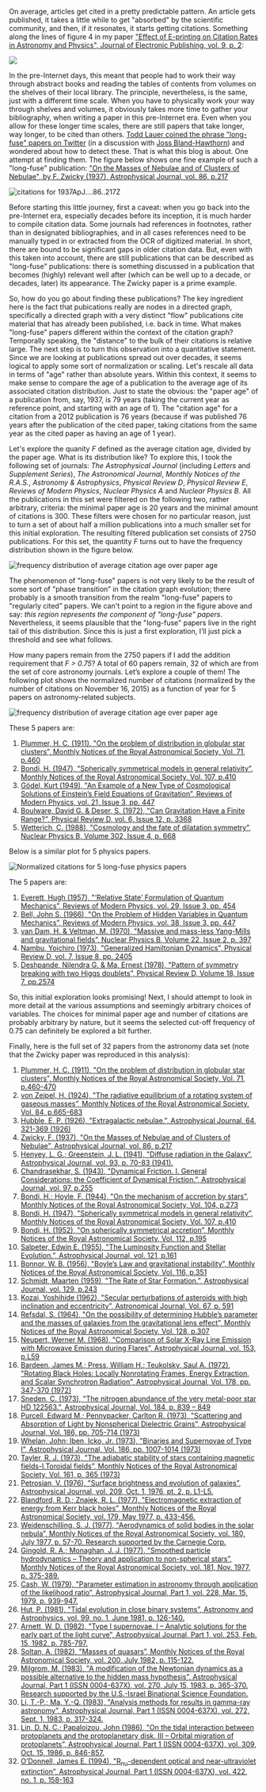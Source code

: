 
On average, articles get cited in a pretty predictable pattern. An article gets published, it takes a little while to get "absorbed" by the scientific community, and then, if it resonates, it starts getting citations. Something along the lines of figure 4 in my paper <a href="https://ui.adsabs.harvard.edu/#abs/2006JEPub...9....2H/abstract" target="_blank">"Effect of E-printing on Citation Rates in Astronomy and Physics", Journal of Electronic Publishing, vol. 9, p. 2</a>:

<div class="text-center">
    <img class="img-thumbnail" src="{{ site.baseurl }}/blog/images/blog_2015-11-17_image01.gif" />
</div>

In the pre-Internet days, this meant that people had to work their way through abstract books and reading the tables of contents from volumes on the shelves of their local library. The principle, nevertheless, is the same, just with a different time scale. When you have to physically work your way through shelves and volumes, it obviously takes more time to gather your bibliography, when writing a paper in this pre-Internet era. Even when you allow for these longer time scales, there are still papers that take longer, way longer, to be cited than others. <a href="https://twitter.com/TodLauer/status/665283076835033088" target="_blank">Todd Lauer coined the phrase "long-fuse" papers on Twitter</a> (in a discussion with <a href="https://twitter.com/JossBlandHawtho/status/647199763851448321" target="_blank">Joss Bland-Hawthorn</a>) and wondered about how to detect these. That is what this blog is about. One attempt at finding them. The figure below shows one fine example of such a "long-fuse" publication: <a href="https://ui.adsabs.harvard.edu/#abs/1937ApJ....86..217Z/abstract" target="_blank">"On the Masses of Nebulae and of Clusters of Nebulae", by F. Zwicky (1937), Astrophysical Journal, vol. 86, p.217</a>

<div class="text-center">
    <img class="img-thumbnail" src="{{ site.baseurl }}/blog/images/blog_2015-11-17_image05.png" alt="citations for 1937ApJ....86..217Z"/>
</div>

Before starting this little journey, first a caveat: when you go back into the pre-Internet era, especially decades before its inception, it is much harder to compile citation data. Some journals had references in footnotes, rather than in designated bibliographies, and in all cases references need to be manually typed in or extracted from the OCR of digitized material. In short, there are bound to be significant gaps in older citation data. But, even with this taken into account, there are still publications that can be described as "long-fuse" publications: there is something discussed in a publication that becomes (highly) relevant well after (which can be well up to a decade, or decades, later) its appearance. The Zwicky paper is a prime example.

So, how do you go about finding these publications? The key ingredient here is the fact that pubications really are nodes in a directed graph, specifically a directed graph with a very distinct "flow" publications cite material that has already been published, i.e. back in time. What makes "long-fuse" papers different within the context of the citation graph? Temporally speaking, the "distance" to the bulk of their citations is relative large. The next step is to turn this observation into a quantitative statement. Since we are looking at publications spread out over decades, it seems logical to apply some sort of normalization or scaling. Let's rescale all data in terms of "age" rather than absolute years. Within this context, it seems to make sense to compare the age of a publication to the average age of its associated citation distribution. Just to state the obvious: the "paper age" of a publication from, say, 1937, is 79 years (taking the current year as reference point, and starting with an age of 1). The "citation age" for a citation from a 2012 publication is 76 years (because if was published 76 years after the publication of the cited paper, taking citations from the same year as the cited paper as having an age of 1 year).

Let's explore the quanity <em>F</em> defined as the average citation age, divided by the paper age. What is its distribution like? To explore this, I took the following set of journals: <em>The Astrophysical Journal</em> (including <em>Letters</em> and <em>Supplement Series</em>), <em>The Astronomical Journal</em>, <em>Monthly Notices of the R.A.S.</em>, <em>Astronomy &amp; Astrophysics</em>, <em>Physical Review D</em>,<em> Physical Review E</em>, <em>Reviews of Modern Physics</em>, <em>Nuclear Physics A</em> and <em>Nuclear Physics B</em>. All the publications in this set were filtered on the following two, rather arbitrary, criteria: the minimal paper age is 20 years and the minimal amount of citations is 300. These filters were chosen for no particular reason, just to turn a set of about half a million publications into a much smaller set for this initial exploration. The resulting filtered publication set consists of 2750 publications. For this set, the quantity <em>F</em> turns out to have the frequency distribution shown in the figure below.

<div class="text-center">
    <img class="img-thumbnail" src="{{ site.baseurl }}/blog/images/blog_2015-11-17_image03.png" alt="frequency distribution of average citation age over paper age"/>
</div>

The phenomenon of "long-fuse" papers is not very likely to be the result of some sort of "phase transition&#8221; in the citation graph evolution; there probably is a smooth transition from the realm "long-fuse" papers to "regularly cited&#8221; papers. We can't point to a region in the figure above and say: <em>this region represents the component of "long-fuse" papers</em>.  Nevertheless, it seems plausible that the "long-fuse" papers live in the right tail of this distribution. Since this is just a first exploration, I&#8217;ll just pick a threshold and see what follows.

How many papers remain from the 2750 papers if I add the addition requirement that <em>F &gt; 0.75</em>? A total of 60 papers remain, 32 of which are from the set of core astronomy journals. Let&#8217;s explore a couple of them! The following plot shows the normalized number of citations (normalized by the number of citations on November 16, 2015) as a function of year for 5 papers on astronomy-related subjects.

<div class="text-center">
    <img class="img-thumbnail" src="{{ site.baseurl }}/blog/images/blog_2015-11-17_image02.png" alt="frequency distribution of average citation age over paper age"/>
</div>

These 5 papers are:

<ol>
<li><a href="https://ui.adsabs.harvard.edu/#abs/1911MNRAS..71..460P/abstract" target="_blank">Plummer, H. C. (1911), "On the problem of distribution in globular star clusters&#8221;, Monthly Notices of the Royal Astronomical Society, Vol. 71, p.460</a></li>
<li><a href="https://ui.adsabs.harvard.edu/#abs/1947MNRAS.107..410B/abstract" target="_blank">Bondi, H. (1947), "Spherically symmetrical models in general relativity&#8221;, Monthly Notices of the Royal Astronomical Society, Vol. 107, p.410</a></li>
<li><a href="https://ui.adsabs.harvard.edu/#abs/1949RvMP...21..447G/abstract" target="_blank">Gödel, Kurt (1949), "An Example of a New Type of Cosmological Solutions of Einstein&#8217;s Field Equations of Gravitation&#8221;, Reviews of Modern Physics, vol. 21, Issue 3, pp. 447</a></li>
<li><a href="https://ui.adsabs.harvard.edu/#abs/1972PhRvD...6.3368B/abstract" target="_blank">Boulware, David G. &amp; Deser, S. (1972), "Can Gravitation Have a Finite Range?&#8221;, Physical Review D, vol. 6, Issue 12, p. 3368</a></li>
<li><a href="https://ui.adsabs.harvard.edu/#abs/1988NuPhB.302..668W/abstract" target="_blank">Wetterich, C. (1988), "Cosmology and the fate of dilatation symmetry&#8221;, Nuclear Physics B, Volume 302, Issue 4, p. 668</a></li>
</ol>

Below is a similar plot for 5 physics papers.

<div class="text-center">
    <img class="img-thumbnail" src="{{ site.baseurl }}/blog/images/blog_2015-11-17_image04.png" alt="Normalized citations for 5 long-fuse physics papers"/>
</div>


<p>The 5 papers are:</p>
<ol>
<li><a href="https://ui.adsabs.harvard.edu/#abs/1957RvMP...29..454E/abstract" target="_blank">Everett, Hugh (1957), "&#8216;Relative State&#8217; Formulation of Quantum Mechanics&#8221;, Reviews of Modern Physics, vol. 29, Issue 3, pp. 454</a></li>
<li><a href="https://ui.adsabs.harvard.edu/#abs/1966RvMP...38..447B/abstract" target="_blank">Bell, John S. (1966), "On the Problem of Hidden Variables in Quantum Mechanics&#8221;, Reviews of Modern Physics, vol. 38, Issue 3, pp. 447</a></li>
<li><a href="https://ui.adsabs.harvard.edu/#abs/1970NuPhB..22..397V/abstract" target="_blank">van Dam, H. &amp; Veltman, M. (1970), "Massive and mass-less Yang-Mills and gravitational fields&#8221;, Nuclear Physics B, Volume 22, Issue 2, p. 397</a></li>
<li><a href="https://ui.adsabs.harvard.edu/#abs/1973PhRvD...7.2405N/abstract" target="_blank">Nambu, Yoichiro (1973), "Generalized Hamiltonian Dynamics&#8221;, Physical Review D, vol. 7, Issue 8, pp. 2405</a></li>
<li><a href="https://ui.adsabs.harvard.edu/#abs/1978PhRvD..18.2574D/abstract" target="_blank">Deshpande, Nilendra G. &amp; Ma, Ernest (1978), "Pattern of symmetry breaking with two Higgs doublets&#8221;, Physical Review D, Volume 18, Issue 7, pp.2574</a></li>
</ol>

So, this initial exploration looks promising! Next, I should attempt to look in more detail at the various assumptions and seemingly arbitrary choices of variables. The choices for minimal paper age and number of citations are probably arbitrary by nature, but it seems the selected cut-off frequency of 0.75 can definitely be explored a bit further.

Finally, here is the full set of 32 papers from the astronomy data set (note that the Zwicky paper was reproduced in this analysis):

<ol>
<li><a href="https://ui.adsabs.harvard.edu/#abs/1911MNRAS..71..460P/abstract" target="_blank">Plummer, H. C. (1911), "On the problem of distribution in globular star clusters&#8221;, Monthly Notices of the Royal Astronomical Society, Vol. 71, p.460-470</a></li>
<li><a href="https://ui.adsabs.harvard.edu/#abs/1924MNRAS..84..665V/abstract" target="_blank">von Zeipel, H. (1924), "The radiative equilibrium of a rotating system of gaseous masses&#8221;, Monthly Notices of the Royal Astronomical Society, Vol. 84, p.665-683</a></li>
<li><a href="https://ui.adsabs.harvard.edu/#abs/1926ApJ....64..321H/abstract" target="_blank">Hubble, E. P. (1926), "Extragalactic nebulae.&#8221;, Astrophysical Journal, 64, 321-369 (1926)</a></li>
<li><a href="https://ui.adsabs.harvard.edu/#abs/1937ApJ....86..217Z/abstract" target="_blank">Zwicky, F. (1937), "On the Masses of Nebulae and of Clusters of Nebulae&#8221;, Astrophysical Journal, vol. 86, p.217</a></li>
<li><a href="https://ui.adsabs.harvard.edu/#abs/1941ApJ....93...70H/abstract" target="_blank">Henyey, L. G.; Greenstein, J. L. (1941), "Diffuse radiation in the Galaxy&#8221;, Astrophysical Journal, vol. 93, p. 70-83 (1941).</a></li>
<li><a href="https://ui.adsabs.harvard.edu/#abs/1943ApJ....97..255C/abstract" target="_blank">Chandrasekhar, S. (1943), "Dynamical Friction. I. General Considerations: the Coefficient of Dynamical Friction.&#8221;, Astrophysical Journal, vol. 97, p.255</a></li>
<li><a href="https://ui.adsabs.harvard.edu/#abs/1944MNRAS.104..273B/abstract" target="_blank">Bondi, H.; Hoyle, F. (1944), "On the mechanism of accretion by stars&#8221;, Monthly Notices of the Royal Astronomical Society, Vol. 104, p.273</a></li>
<li><a href="https://ui.adsabs.harvard.edu/#abs/1947MNRAS.107..410B/abstract" target="_blank">Bondi, H. (1947), "Spherically symmetrical models in general relativity&#8221;, Monthly Notices of the Royal Astronomical Society, Vol. 107, p.410</a></li>
<li><a href="https://ui.adsabs.harvard.edu/#abs/1952MNRAS.112..195B/abstract" target="_blank">Bondi, H. (1952), "On spherically symmetrical accretion&#8221;, Monthly Notices of the Royal Astronomical Society, Vol. 112, p.195</a></li>
<li><a href="https://ui.adsabs.harvard.edu/#abs/1955ApJ...121..161S/abstract" target="_blank">Salpeter, Edwin E. (1955), "The Luminosity Function and Stellar Evolution.&#8221;, Astrophysical Journal, vol. 121, p.161</a></li>
<li><a href="https://ui.adsabs.harvard.edu/#abs/1956MNRAS.116..351B/abstract" target="_blank">Bonnor, W. B. (1956), "Boyle&#8217;s Law and gravitational instability&#8221;, Monthly Notices of the Royal Astronomical Society, Vol. 116, p.351</a></li>
<li><a href="https://ui.adsabs.harvard.edu/#abs/1959ApJ...129..243S/abstract" target="_blank">Schmidt, Maarten (1959), "The Rate of Star Formation.&#8221;, Astrophysical Journal, vol. 129, p.243</a></li>
<li><a href="https://ui.adsabs.harvard.edu/#abs/1962AJ.....67..591K/abstract" target="_blank">Kozai, Yoshihide (1962), "Secular perturbations of asteroids with high inclination and eccentricity&#8221;, Astronomical Journal, Vol. 67, p. 591</a></li>
<li><a href="https://ui.adsabs.harvard.edu/#abs/1964MNRAS.128..307R/abstract" target="_blank">Refsdal, S. (1964), "On the possibility of determining Hubble&#8217;s parameter and the masses of galaxies from the gravitational lens effect&#8221;, Monthly Notices of the Royal Astronomical Society, Vol. 128, p.307</a></li>
<li><a href="https://ui.adsabs.harvard.edu/#abs/1968ApJ...153L..59N/abstract" target="_blank">Neupert, Werner M. (1968), "Comparison of Solar X-Ray Line Emission with Microwave Emission during Flares&#8221;, Astrophysical Journal, vol. 153, p.L59</a></li>
<li><a href="https://ui.adsabs.harvard.edu/#abs/1972ApJ...178..347B/abstract" target="_blank">Bardeen, James M.; Press, William H.; Teukolsky, Saul A. (1972), "Rotating Black Holes: Locally Nonrotating Frames, Energy Extraction, and Scalar Synchrotron Radiation&#8221;, Astrophysical Journal, Vol. 178, pp. 347-370 (1972)</a></li>
<li><a href="https://ui.adsabs.harvard.edu/#abs/1973ApJ...184..839S/abstract" target="_blank">Sneden, C. (1973), "The nitrogen abundance of the very metal-poor star HD 122563.&#8221;, Astrophysical Journal, Vol. 184, p. 839 &#8211; 849</a></li>
<li><a href="https://ui.adsabs.harvard.edu/#abs/1973ApJ...186..705P/abstract" target="_blank">Purcell, Edward M.; Pennypacker, Carlton R. (1973), "Scattering and Absorption of Light by Nonspherical Dielectric Grains&#8221;, Astrophysical Journal, Vol. 186, pp. 705-714 (1973)</a></li>
<li><a href="https://ui.adsabs.harvard.edu/#abs/1973ApJ...186.1007W/abstract" target="_blank">Whelan, John; Iben, Icko, Jr. (1973), "Binaries and Supernovae of Type I&#8221;, Astrophysical Journal, Vol. 186, pp. 1007-1014 (1973)</a></li>
<li><a href="https://ui.adsabs.harvard.edu/#abs/1973MNRAS.161..365T/abstract" target="_blank">Tayler, R. J. (1973), "The adiabatic stability of stars containing magnetic fields-I.Toroidal fields&#8221;, Monthly Notices of the Royal Astronomical Society, Vol. 161, p. 365 (1973)</a></li>
<li><a href="https://ui.adsabs.harvard.edu/#abs/1976ApJ...209L...1P/abstract" target="_blank">Petrosian, V. (1976), "Surface brightness and evolution of galaxies&#8221;, Astrophysical Journal, vol. 209, Oct. 1, 1976, pt. 2, p. L1-L5.</a></li>
<li><a href="https://ui.adsabs.harvard.edu/#abs/1977MNRAS.179..433B/abstract" target="_blank">Blandford, R. D.; Znajek, R. L. (1977), "Electromagnetic extraction of energy from Kerr black holes&#8221;, Monthly Notices of the Royal Astronomical Society, vol. 179, May 1977, p. 433-456.</a></li>
<li><a href="https://ui.adsabs.harvard.edu/#abs/1977MNRAS.180...57W/abstract" target="_blank">Weidenschilling, S. J. (1977), "Aerodynamics of solid bodies in the solar nebula&#8221;, Monthly Notices of the Royal Astronomical Society, vol. 180, July 1977, p. 57-70. Research supported by the Carnegie Corp.</a></li>
<li><a href="https://ui.adsabs.harvard.edu/#abs/1977MNRAS.181..375G/abstract" target="_blank">Gingold, R. A.; Monaghan, J. J. (1977), "Smoothed particle hydrodynamics &#8211; Theory and application to non-spherical stars&#8221;, Monthly Notices of the Royal Astronomical Society, vol. 181, Nov. 1977, p. 375-389.</a></li>
<li><a href="https://ui.adsabs.harvard.edu/#abs/1979ApJ...228..939C/abstract" target="_blank">Cash, W. (1979), "Parameter estimation in astronomy through application of the likelihood ratio&#8221;, Astrophysical Journal, Part 1, vol. 228, Mar. 15, 1979, p. 939-947.</a></li>
<li><a href="https://ui.adsabs.harvard.edu/#abs/1981A&amp;A....99..126H/abstract" target="_blank">Hut, P. (1981), "Tidal evolution in close binary systems&#8221;, Astronomy and Astrophysics, vol. 99, no. 1, June 1981, p. 126-140.</a></li>
<li><a href="https://ui.adsabs.harvard.edu/#abs/1982ApJ...253..785A/abstract" target="_blank">Arnett, W. D. (1982), "Type I supernovae. I &#8211; Analytic solutions for the early part of the light curve&#8221;, Astrophysical Journal, Part 1, vol. 253, Feb. 15, 1982, p. 785-797.</a></li>
<li><a href="https://ui.adsabs.harvard.edu/#abs/1982MNRAS.200..115S/abstract" target="_blank">Soltan, A. (1982), "Masses of quasars&#8221;, Monthly Notices of the Royal Astronomical Society, vol. 200, July 1982, p. 115-122.</a></li>
<li><a href="https://ui.adsabs.harvard.edu/#abs/1983ApJ...270..365M/abstract" target="_blank">Milgrom, M. (1983), "A modification of the Newtonian dynamics as a possible alternative to the hidden mass hypothesis&#8221;, Astrophysical Journal, Part 1 (ISSN 0004-637X), vol. 270, July 15, 1983, p. 365-370. Research supported by the U.S.-Israel Binational Science Foundation.</a></li>
<li><a href="https://ui.adsabs.harvard.edu/#abs/1983ApJ...272..317L/abstract" target="_blank">Li, T.-P.; Ma, Y.-Q. (1983), "Analysis methods for results in gamma-ray astronomy&#8221;, Astrophysical Journal, Part 1 (ISSN 0004-637X), vol. 272, Sept. 1, 1983, p. 317-324.</a></li>
<li><a href="https://ui.adsabs.harvard.edu/#abs/1986ApJ...309..846L/abstract" target="_blank">Lin, D. N. C.; Papaloizou, John (1986), "On the tidal interaction between protoplanets and the protoplanetary disk. III &#8211; Orbital migration of protoplanets&#8221;, Astrophysical Journal, Part 1 (ISSN 0004-637X), vol. 309, Oct. 15, 1986, p. 846-857.</a></li>
<li><a href="https://ui.adsabs.harvard.edu/#abs/1994ApJ...422..158O/abstract" target="_blank">O&#8217;Donnell, James E. (1994), "R<sub>nu</sub>-dependent optical and near-ultraviolet extinction&#8221;, Astrophysical Journal, Part 1 (ISSN 0004-637X), vol. 422, no. 1, p. 158-163</a></li>
</ol>
